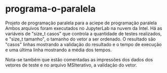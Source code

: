# programa-o-paralela
Projeto de programação paralela para a aciepe de programação paralela
Ambos arquivos foram executados no JupyterLab na nuvem da Intel.
Há as variáveis de "size_t casos" que controla a quantidade de testes realizados, e "size_t tamanho", o tamanho do vetor a ser ordenado.
O resultado são "casos" linhas mostrando a validação do resultado e o tempo de execução e uma última linha mostrando a média dos tempos.

Nota-se também que estão comentadas as impressões dos dados dos vetores de teste e no arquivo MSIterativo, a validação do vetor.
